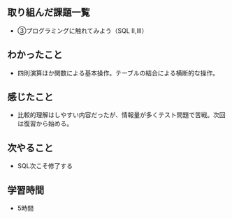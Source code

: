 ## 取り組んだ課題一覧
- ③プログラミングに触れてみよう（SQL Ⅱ,Ⅲ）
## わかったこと
- 四則演算ほか関数による基本操作。テーブルの結合による横断的な操作。
## 感じたこと
- 比較的理解はしやすい内容だったが、情報量が多くテスト問題で苦戦。次回は復習から始める。
## 次やること
- SQL次こそ修了する
## 学習時間
- 5時間
